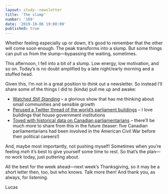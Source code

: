 ```yaml
---
layout: study--newsletter
title: 'The slump'
number: '109'
date: '2019-10-06 19:00:00'
published: true
---
```


Whether feeling especially up or down, it’s good to remember that the other will come soon enough. The peak transforms into a slump. But some things can pull us from the slump—bypassing the waiting, sometimes.

This afternoon, I fell into a bit of a slump. Low energy, low motivation, and so on. Today’s is no doubt amplified by a late night/early morning and a stuffed head.

Given this, I’m not in a great position to _think_ out a newsletter. So instead I’ll share some of the things I did to (kinda) pull me up and awake:

- [Watched _Still Standing_](https://gem.cbc.ca/season/still-standing/season-5/8ce2c191-cd01-4520-af15-1b48e8c79b39) – a glorious show that has me thinking about small communities and sensible growth
- [Perused a Twitter thread of the world’s parliament buildings](https://twitter.com/AFaulds/status/1178695820998320128) – I love buildings that house government institutions
- [Toyed with historical data on Canadian parliamentarians](https://github.com/lchski/parliamentarians-analysis) – there’ll be much more to share from this in the future (teaser: five Canadian parliamentarians had been involved in the American Civil War before their political careers!)

And, maybe most importantly, not pushing myself! Sometimes when you’re feeling _meh_ it’s best to give yourself some time to rest. So that’s the plan—no work today, just puttering about.

All the best for the week ahead—next week’s Thanksgiving, so it may be a short letter then, too, but who knows. Talk more then! And thank you, as always, for listening.

Lucas
